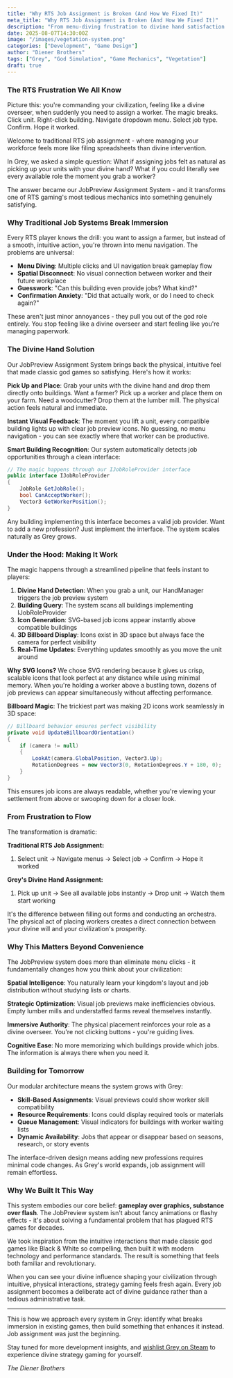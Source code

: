 ```yaml
---
title: "Why RTS Job Assignment is Broken (And How We Fixed It)"
meta_title: "Why RTS Job Assignment is Broken (And How We Fixed It)"
description: "From menu-diving frustration to divine hand satisfaction - reimagining worker management in Grey"
date: 2025-08-07T14:30:00Z
image: "/images/vegetation-system.png"
categories: ["Development", "Game Design"]
author: "Diener Brothers"
tags: ["Grey", "God Simulation", "Game Mechanics", "Vegetation"]
draft: true
---
```


### The RTS Frustration We All Know

Picture this: you're commanding your civilization, feeling like a divine overseer, when suddenly you need to assign a worker. The magic breaks. Click unit. Right-click building. Navigate dropdown menu. Select job type. Confirm. Hope it worked.

Welcome to traditional RTS job assignment - where managing your workforce feels more like filing spreadsheets than divine intervention.

In Grey, we asked a simple question: What if assigning jobs felt as natural as picking up your units with your divine hand? What if you could literally see every available role the moment you grab a worker?

The answer became our JobPreview Assignment System - and it transforms one of RTS gaming's most tedious mechanics into something genuinely satisfying.

### Why Traditional Job Systems Break Immersion

Every RTS player knows the drill: you want to assign a farmer, but instead of a smooth, intuitive action, you're thrown into menu navigation. The problems are universal:

- **Menu Diving**: Multiple clicks and UI navigation break gameplay flow
- **Spatial Disconnect**: No visual connection between worker and their future workplace
- **Guesswork**: "Can this building even provide jobs? What kind?"
- **Confirmation Anxiety**: "Did that actually work, or do I need to check again?"

These aren't just minor annoyances - they pull you out of the god role entirely. You stop feeling like a divine overseer and start feeling like you're managing paperwork.

### The Divine Hand Solution

Our JobPreview Assignment System brings back the physical, intuitive feel that made classic god games so satisfying. Here's how it works:

**Pick Up and Place**: Grab your units with the divine hand and drop them directly onto buildings. Want a farmer? Pick up a worker and place them on your farm. Need a woodcutter? Drop them at the lumber mill. The physical action feels natural and immediate.

**Instant Visual Feedback**: The moment you lift a unit, every compatible building lights up with clear job preview icons. No guessing, no menu navigation - you can see exactly where that worker can be productive.

**Smart Building Recognition**: Our system automatically detects job opportunities through a clean interface:

```csharp
// The magic happens through our IJobRoleProvider interface
public interface IJobRoleProvider
{
    JobRole GetJobRole();
    bool CanAcceptWorker();
    Vector3 GetWorkerPosition();
}
```

Any building implementing this interface becomes a valid job provider. Want to add a new profession? Just implement the interface. The system scales naturally as Grey grows.

### Under the Hood: Making It Work

The magic happens through a streamlined pipeline that feels instant to players:

1. **Divine Hand Detection**: When you grab a unit, our HandManager triggers the job preview system
2. **Building Query**: The system scans all buildings implementing IJobRoleProvider
3. **Icon Generation**: SVG-based job icons appear instantly above compatible buildings
4. **3D Billboard Display**: Icons exist in 3D space but always face the camera for perfect visibility
5. **Real-Time Updates**: Everything updates smoothly as you move the unit around

**Why SVG Icons?** We chose SVG rendering because it gives us crisp, scalable icons that look perfect at any distance while using minimal memory. When you're holding a worker above a bustling town, dozens of job previews can appear simultaneously without affecting performance.

**Billboard Magic**: The trickiest part was making 2D icons work seamlessly in 3D space:

```csharp
// Billboard behavior ensures perfect visibility
private void UpdateBillboardOrientation()
{
    if (camera != null)
    {
        LookAt(camera.GlobalPosition, Vector3.Up);
        RotationDegrees = new Vector3(0, RotationDegrees.Y + 180, 0);
    }
}
```

This ensures job icons are always readable, whether you're viewing your settlement from above or swooping down for a closer look.

### From Frustration to Flow

The transformation is dramatic:

**Traditional RTS Job Assignment:**
1. Select unit → Navigate menus → Select job → Confirm → Hope it worked

**Grey's Divine Hand Assignment:**
1. Pick up unit → See all available jobs instantly → Drop unit → Watch them start working

It's the difference between filling out forms and conducting an orchestra. The physical act of placing workers creates a direct connection between your divine will and your civilization's prosperity.

### Why This Matters Beyond Convenience

The JobPreview system does more than eliminate menu clicks - it fundamentally changes how you think about your civilization:

**Spatial Intelligence**: You naturally learn your kingdom's layout and job distribution without studying lists or charts.

**Strategic Optimization**: Visual job previews make inefficiencies obvious. Empty lumber mills and understaffed farms reveal themselves instantly.

**Immersive Authority**: The physical placement reinforces your role as a divine overseer. You're not clicking buttons - you're guiding lives.

**Cognitive Ease**: No more memorizing which buildings provide which jobs. The information is always there when you need it.

### Building for Tomorrow

Our modular architecture means the system grows with Grey:

- **Skill-Based Assignments**: Visual previews could show worker skill compatibility
- **Resource Requirements**: Icons could display required tools or materials  
- **Queue Management**: Visual indicators for buildings with worker waiting lists
- **Dynamic Availability**: Jobs that appear or disappear based on seasons, research, or story events

The interface-driven design means adding new professions requires minimal code changes. As Grey's world expands, job assignment will remain effortless.

### Why We Built It This Way

This system embodies our core belief: **gameplay over graphics, substance over flash**. The JobPreview system isn't about fancy animations or flashy effects - it's about solving a fundamental problem that has plagued RTS games for decades.

We took inspiration from the intuitive interactions that made classic god games like Black & White so compelling, then built it with modern technology and performance standards. The result is something that feels both familiar and revolutionary.

When you can see your divine influence shaping your civilization through intuitive, physical interactions, strategy gaming feels fresh again. Every job assignment becomes a deliberate act of divine guidance rather than a tedious administrative task.

---

This is how we approach every system in Grey: identify what breaks immersion in existing games, then build something that enhances it instead. Job assignment was just the beginning.

Stay tuned for more development insights, and [wishlist Grey on Steam](https://store.steampowered.com/) to experience divine strategy gaming for yourself.

*The Diener Brothers*